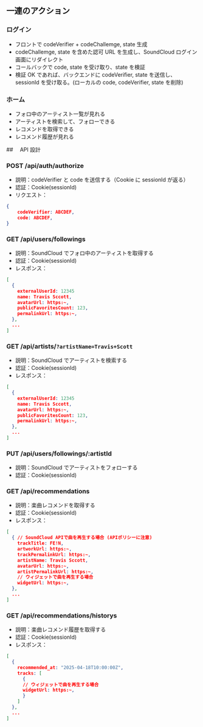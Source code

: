 ## 一連のアクション

### ログイン

- フロントで codeVerifier + codeChallemge, state 生成
- codeChallemge, state を含めた認可 URL を生成し、SoundCloud ログイン画面にリダイレクト
- コールバックで code, state を受け取り、state を検証
- 検証 OK であれば、バックエンドに codeVerifier, state を送信し、sessionId を受け取る。(ローカルの code, codeVerifier, state を削除)

### ホーム

- フォロ中のアーティスト一覧が見れる
- アーティストを検索して、フォローできる
- レコメンドを取得できる
- レコメンド履歴が見れる

##　 API 設計

### POST /api/auth/authorize

- 説明：codeVerifier と code を送信する（Cookie に sessionId が返る）
- 認証：Cookie(sessionId)
- リクエスト：

```json
{
    codeVerifier: ABCDEF,
    code: ABCDEF,
}
```

### GET /api/users/followings

- 説明：SoundCloud でフォロ中のアーティストを取得する
- 認証：Cookie(sessionId)
- レスポンス：

```json
[
  {
    externalUserId: 12345
    name: Travis Sccott,
    avatarUrl: https:~,
    publicFavoritesCount: 123,
    permalinkUrl: https:~,
  },
  ...
]
```

### GET /api/artists/`?artistName=Travis+Scott`

- 説明：SoundCloud でアーティストを検索する
- 認証：Cookie(sessionId)
- レスポンス：

```json
[
  {
    externalUserId: 12345
    name: Travis Sccott,
    avatarUrl: https:~,
    publicFavoritesCount: 123,
    permalinkUrl: https:~,
  },
  ...
]
```

### PUT /api/users/followings/:artistId

- 説明：SoundCloud でアーティストをフォローする
- 認証：Cookie(sessionId)

### GET /api/recommendations

- 説明：楽曲レコメンドを取得する
- 認証：Cookie(sessionId)
- レスポンス：

```json
[
  { // SoundCloud APIで曲を再生する場合 (APIポリシーに注意)
    trackTitle: FE!N,
    artworkUrl: https:~,
    trackPermalinkUrl: https:~,
    artistName: Travis Sccott,
    avatarUrl: https:~,
    artistPermalinkUrl: https:~,
    // ウィジェットで曲を再生する場合
    widgetUrl: https:~,
  },
  ...
]
```

### GET /api/recommendations/historys

- 説明：楽曲レコメンド履歴を取得する
- 認証：Cookie(sessionId)
- レスポンス：

```json
[
  {
    recommended_at: "2025-04-18T10:00:00Z",
    tracks: [
      {
      // ウィジェットで曲を再生する場合
      widgetUrl: https:~,
      }
    ]
  },
  ...
]
```
